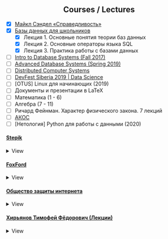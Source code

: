 <h2 align="center">Courses / Lectures</h2>

- [x] [Майкл Сэндел «Справедливость»](https://www.youtube.com/playlist?list=PL8YZyma552VeTCYPkkEisHKAHhNx3Psk-)
- [x] [Базы данных для школьников](https://youtube.com/playlist?list=PLDrmKwRSNx7LI_umdfXOeOJWjoDn6qvgN)
    - [x] Лекция 1. Основные понятия теории баз данных
    - [x] Лекция 2. Основные операторы языка SQL
    - [x] Лекция 3. Практика работы с базами данных
- [ ] [Intro to Database Systems (Fall 2017)](https://www.youtube.com/playlist?list=PLSE8ODhjZXjYutVzTeAds8xUt1rcmyT7x)
- [ ] [Advanced Database Systems (Spring 2019)](https://www.youtube.com/playlist?list=PLSE8ODhjZXja7K1hjZ01UTVDnGQdx5v5U)
- [ ] [Distributed Computer Systems](https://youtube.com/playlist?list=PLawkBQ15NDEkDJ5IyLIJUTZ1rRM9YQq6N)
- [ ] [DevFest Siberia 2019 | Data Science](https://youtube.com/playlist?list=PLINg778NUJCr3gCksaJZCTMMDjH8GEQW3)
- [ ] [OTUS] Linux для начинающих (2019)
- [ ] Документы и презентации в LaTeX
- [ ] Математика (1 - 6)
- [ ] Алгебра (7 - 11)
- [ ] Ричард Фейнман. Характер физического закона. 7 лекций
- [ ] [АКОС](https://youtube.com/playlist?list=PL4_hYwCyhAvZcOr5sJzuLmze2F6wPms-A)
- [ ] [Нетология] Python для работы с данными (2020)

#### [Stepik](https://stepik.org/catalog)
<details>
  <summary>View</summary>

- [ ] [Базовый курс по математике](https://stepik.org/course/85/syllabus)
- [ ] [Введение в базы данных](https://stepik.org/course/551/promo)
- [ ] [Python: основы и применение](https://stepik.org/course/512/promo)
- [ ] [Программирование на языке C++](https://stepik.org/course/7/syllabus)
- [ ] [Алгоритмы: теория и практика. Методы](https://stepik.org/course/217/promo)

</details>


#### [FoxFord](https://foxford.ru/)
<details>
  <summary>View</summary>

- [ ] Основы программирования на алгоритмическом языке (Курс)
- [ ] Простые алгоритмы. От логических задач до клеточных автоматов (Курс)
- [ ] Что должен знать и уметь пользователь ПК (Курс)
  - [x] Техника безопасности
  - [x] Законы об информации

</details>

#### [Общество защиты интернета](https://www.youtube.com/channel/UCMXyrqAYWXIcWXWmbrfEuZQ)
<details>
  <summary>View</summary>

- [x] [Как устроены блокировки](https://youtu.be/kYomCz-71lM)
- [x] [За нами следят! (как устроен СОРМ)](https://youtu.be/PRnyWpHuozU)
- [x] [Почему хотят заблокировать интернет](https://youtu.be/AyaAfRbjo8o)
- [x] [Как стать интернет-экспертом за 15 минут](https://youtu.be/4RjF1O0Y7Wg)
- [x] [Как обходить блокировки](https://youtu.be/5WA87_cjhec)
- [x] [Интернет-апокалипсис](https://youtu.be/z9s2EVAtXII)
- [x] [Бесплатный Wi-Fi Илона Маска: миф или реальность](https://youtu.be/X0kxXo4FUVo)
- [x] [С нами Оруэлл: как в России внедряют распознавание лиц и что с этим делать](https://youtu.be/En2a5ji5IF8)
- [x] [Соцсеть для майора: почему «Вконтакте» выдаст вас силовикам](https://youtu.be/MW-U7PCdZzA)
- [x] [Shutdown: как власти отключают интернет](https://youtu.be/GfbR36vTyk8)
- [x] [Без протокола. Как и зачем в России запрещают современные протоколы шифрования](https://youtu.be/3HHCGl6ue1k)
- [x] [Форум по управлению интернетом](https://youtu.be/isK4sbylQAI)
- [x] [Безопасный режим: как защитить свою переписку](https://youtu.be/AbPN7TvssTY)
- [x] [Безопасный режим: как зашифровать свои данные](https://youtu.be/DKowOKaLYu8)

</details>

#### [Хирьянов Тимофей Фёдорович (Лекции)](https://www.youtube.com/user/tkhirianov)
<details>
  <summary>View</summary>

##### Python
<details>
  <summary>View</summary>

- [ ] [Практика программирования на Python 3 - 2019](https://www.youtube.com/playlist?list=PLRDzFCPr95fLuusPXwvOPgXzBL3ZTzybY)
  - [x] [Лекция №1](https://youtu.be/fgf57Sa5A-A)
  - [x] [Лекция №2](https://youtu.be/15qiZJIX1YE)
  - [x] [Лекция №3](https://youtu.be/BNf6jDK2np4)
  - [x] [Лекция №4](https://youtu.be/kCQfhRReGTI)
  - [x] [Лекция №5](https://youtu.be/enbhOrC2Vzo)
  - [ ] [Лекция №6](https://youtu.be/ppJfqW7fL80)
  - [ ] [Лекция №7](https://youtu.be/3AIALI9sY4g)
  - [ ] [Лекция №8](https://youtu.be/904N6TyNabw)
  - [ ] [Лекция №9](https://youtu.be/DxNu5A_TRN4)
  - [ ] [Лекция №10](https://youtu.be/vStniIm_ovo)
  - [ ] [Лекция №11](https://youtu.be/FobrCyEOMyM)
  - [ ] [Лекция №12](https://youtu.be/wLT-oGoWMBY)
  - [ ] [Лекция №13](https://youtu.be/nlyyE_EXzl0)
  - [ ] [Лекция №14](https://youtu.be/zT24S8pIV5E)
- [ ] [Практика программирования на Python 3 - 2020](https://www.youtube.com/playlist?list=PLRDzFCPr95fIDJUvFxvzWxg-V9BmZlMMe)
  - [x] [Лекция №1](https://youtu.be/us7y0UhTq0s)
  - [x] [Лекция №2](https://youtu.be/4NvtHHWoWXE)
  - [x] [Лекция №3](https://youtu.be/hSmvFRMm_9Q)
  - [x] [Лекция №4](https://youtu.be/JudiqSMKB34)
  - [ ] [Лекция №5](https://youtu.be/wjCEEax2ZBk)
  - [ ] [Лекция №6](https://youtu.be/7uEB7QXsrFk)
  </details

##### C++
<details>
  <summary>View</summary>

- [ ] [2020 Алгоритмы и структуры данных (С++)]()
  - [x] [Лекция №1](https://youtu.be/MWsfHQaUzI0)
  - [x] [Лекция №2](https://youtu.be/nkuNsxLcN0g)
  - [x] [Лекция №3](https://youtu.be/2KTrsLcLODI)
  - [x] [Лекция №4](https://youtu.be/YiRlmHiRs0w)
  - [x] [Лекция №5](https://youtu.be/mgaOUpeh96M)
  - [x] [Лекция №6](https://youtu.be/QdIPF_vmvRE)
  - [x] [Лекция №7](https://youtu.be/zWEZQ6L8vsI)
  - [x] [Лекция №8](https://youtu.be/RZm7PN91W2o)
  - [ ] [Лекция №9](https://youtu.be/403nJyTmk6o)
  - [ ] [Лекция №10](https://youtu.be/K_StOxn9sv0)
  - [ ] [Лекция №11](https://youtu.be/y8X781XLt-o)
  - [ ] [Лекция №12](https://youtu.be/4E-_uzO0A_A)
  - [ ] [Лекция №13](https://youtu.be/dlR5ehWySr4)
  - [ ] [Лекция №14](https://youtu.be/44dGfH1tjk8)
  - [ ] [Консультация](https://youtu.be/FhxjhlDlHH8)
  - [x] [Лекция №1 (Осень)](https://youtu.be/3s5Y5E3LtaI)
  - [x] [Лекция №2 (Осень)](https://youtu.be/tDKgIPHapsg)
  - [x] [Лекция №3 (Осень)](https://youtu.be/6KolmHZqjXI)
  - [ ] [Лекция №4 (Осень)](https://youtu.be/Z13PJuS4J80)
  - [ ] [Лекция №5 (Осень)](https://youtu.be/Tui85_T4qdA)
  - [ ] [Лекция №6 (Осень)](https://youtu.be/fKqMtW7Efdg)
  - [ ] [Лекция №7 (Осень)](https://youtu.be/V1rz3hbzsdw)
  - [ ] [Лекция №8 (Осень)](https://youtu.be/HoMZt-eWzLo)
  - [ ] [Лекция №9 (Осень)](https://youtu.be/qIGoCeaKGTQ)
  - [ ] [Лекция №10 (Осень)](https://youtu.be/jx9ZPDi94fM)
  - [ ] [Лекция №11 (Осень)](https://youtu.be/GAarEgus7WQ)
  - [ ] [Лекция №12 (Осень)](https://youtu.be/F470JpOUfrg)
- [ ] [Школа 1514](https://youtube.com/playlist?list=PLRDzFCPr95fLMvdcV-hEl-42x8LIyjvHA)
  - [x] [Лекция №1](https://youtu.be/wcPpp1jz-y4)
  - [x] [Лекция №2](https://youtu.be/Q4WR6r8kxBw)
  - [x] [Лекция №3](https://youtu.be/oGJ7VOJdksc)
  - [x] [Лекция №4](https://youtu.be/kptgQZx4Wu8)
  - [x] [Лекция №5](https://youtu.be/C5b-BXuU1sU)
  - [x] [Лекция №6](https://youtu.be/tREmp9KdRjw)
  - [x] [Лекция №7](https://youtu.be/w8AzgNAuV_c)
  - [x] [Лекция №8](https://youtu.be/sydfviK1GpA)

  </details

</details>

